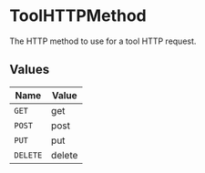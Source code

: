 # ToolHTTPMethod

The HTTP method to use for a tool HTTP request.


## Values

| Name     | Value    |
| -------- | -------- |
| `GET`    | get      |
| `POST`   | post     |
| `PUT`    | put      |
| `DELETE` | delete   |